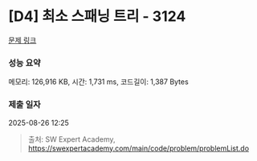 # [D4] 최소 스패닝 트리 - 3124 

[문제 링크](https://swexpertacademy.com/main/code/problem/problemDetail.do?contestProbId=AV_mSnmKUckDFAWb) 

### 성능 요약

메모리: 126,916 KB, 시간: 1,731 ms, 코드길이: 1,387 Bytes

### 제출 일자

2025-08-26 12:25



> 출처: SW Expert Academy, https://swexpertacademy.com/main/code/problem/problemList.do